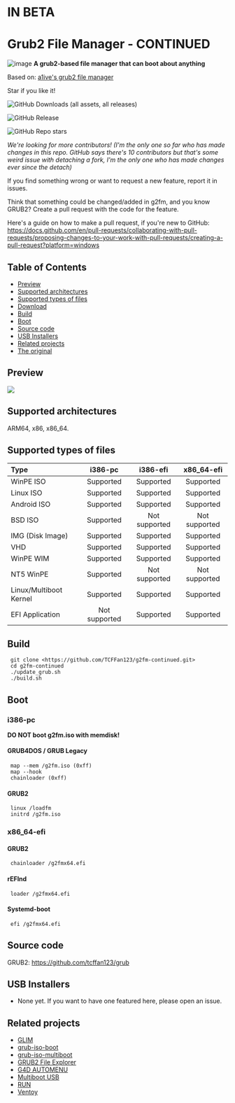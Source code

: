 # IN BETA

# Grub2 File Manager - CONTINUED

![image](https://github.com/TCFFan123/g2fm-continued/assets/107446530/c6d4f361-5f80-4e15-8241-7c76afa5b95c)
**A grub2-based file manager that can boot about anything**

Based on: [a1ive's grub2 file manager](https://github.com/a1ive/grub2-filemanager)

Star if you like it!

![GitHub Downloads (all assets, all releases)](https://img.shields.io/github/downloads/TCFFan123/g2fm-continued/total?style=for-the-badge&labelColor=black&color=blue)

![GitHub Release](https://img.shields.io/github/v/release/TCFFan123/g2fm-continued?display_name=release&style=for-the-badge&labelColor=black)


![GitHub Repo stars](https://img.shields.io/github/stars/TCFFan123/g2fm-continued?style=for-the-badge&logo=github&labelColor=black)


*We're looking for more contributors! (I'm the only one so far who has made changes in this repo. GitHub says there's 10 contributors but that's some weird issue with detaching a fork, I'm the only one who has made changes ever since the detach)*

If you find something wrong or want to request a new feature, report it in issues.

Think that something could be changed/added in g2fm, and you know GRUB2? Create a pull request with the code for the feature.

Here's a guide on how to make a pull request, if you're new to GitHub: <https://docs.github.com/en/pull-requests/collaborating-with-pull-requests/proposing-changes-to-your-work-with-pull-requests/creating-a-pull-request?platform=windows>

## Table of Contents

- [Preview](#preview)
- [Supported architectures](#supported-architectures)
- [Supported types of files](#supported-types-of-files)
- [Download](download-g2fm-here.)
- [Build](#build)
- [Boot](#boot)
- [Source code](#source-code)
- [USB Installers](#usb-installers)
- [Related projects](#related-projects)
- [The original](#the-original)

## Preview

![](https://i.imgur.com/zgz3Xeb.png)

## Supported architectures

ARM64, x86, x86_64.

## Supported types of files

| Type                                                         | i386-pc | i386-efi | x86_64-efi |
| :----------------------------------------------------------- | :-----: | :------: | :--------: |
| WinPE ISO |    Supported    |    Supported     |     Supported      |
| Linux ISO |    Supported    |    Supported     |     Supported      |
| Android ISO |    Supported    |    Supported     |     Supported      |
| BSD ISO |    Supported    |    Not supported     |     Not supported      |
| IMG (Disk Image) |    Supported    |    Supported     |     Supported      |
| VHD |    Supported    |    Supported     |     Supported      |
| WinPE WIM |    Supported    |    Supported     |     Supported      |
| NT5 WinPE |    Supported    |    Not supported     |     Not supported      |
| Linux/Multiboot Kernel |    Supported    |    Supported     |     Supported      |
| EFI Application |    Not supported    |    Supported     |     Supported      |

## Build
```
 git clone <https://github.com/TCFFan123/g2fm-continued.git>
 cd g2fm-continued
 ./update_grub.sh
 ./build.sh
```
## Boot

### i386-pc

**DO NOT boot g2fm.iso with memdisk!**  

#### GRUB4DOS / GRUB Legacy
```
 map --mem /g2fm.iso (0xff)
 map --hook
 chainloader (0xff)
```
#### GRUB2
```
 linux /loadfm  
 initrd /g2fm.iso  
```
### x86_64-efi

#### GRUB2
```
 chainloader /g2fmx64.efi
```
#### rEFInd
```
 loader /g2fmx64.efi
```
#### Systemd-boot
```
 efi /g2fmx64.efi
```
## Source code

GRUB2: <https://github.com/tcffan123/grub>

## USB Installers

- None yet. If you want to have one featured here, please open an issue.

## Related projects

- [GLIM](https://github.com/thias/glim)
- [grub-iso-boot](https://github.com/Jimmy-Z/grub-iso-boot)
- [grub-iso-multiboot](https://github.com/mpolitzer/grub-iso-multiboot)
- [GRUB2 File Explorer](http://bbs.wuyou.net/forum.php?mod=viewthread&tid=320715)
- [G4D AUTOMENU](http://bbs.wuyou.net/forum.php?mod=viewthread&tid=203607)
- [Multiboot USB](http://mbusb.aguslr.com/)
- [RUN](http://bbs.wuyou.net/forum.php?mod=viewthread&tid=191301)
- [Ventoy](https://github.com/ventoy/Ventoy)
